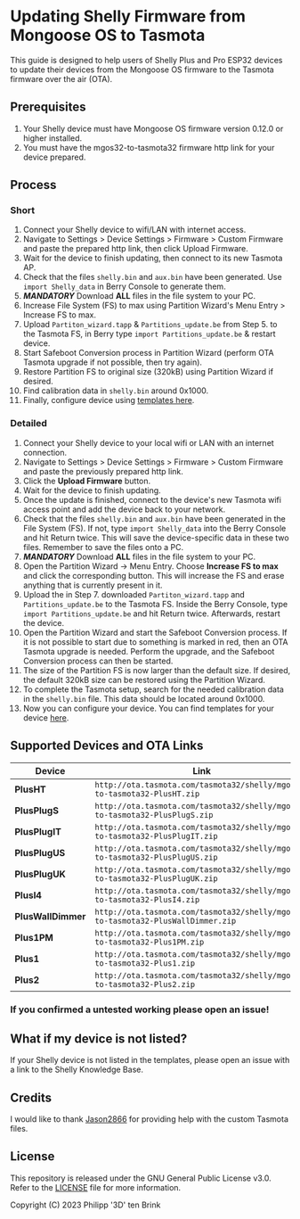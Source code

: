 # Updating Shelly Firmware from Mongoose OS to Tasmota

This guide is designed to help users of Shelly Plus and Pro ESP32 devices to update their devices from the Mongoose OS firmware to the Tasmota firmware over the air (OTA).

## Prerequisites

1. Your Shelly device must have Mongoose OS firmware version 0.12.0 or higher installed.
2. You must have the mgos32-to-tasmota32 firmware http link for your device prepared.

## Process

### Short

1. Connect your Shelly device to wifi/LAN with internet access.
2. Navigate to Settings > Device Settings > Firmware > Custom Firmware and paste the prepared http link, then click Upload Firmware.
3. Wait for the device to finish updating, then connect to its new Tasmota AP.
4. Check that the files `shelly.bin` and `aux.bin` have been generated. Use `import Shelly_data` in Berry Console to generate them.
5. ***MANDATORY*** Download **ALL** files in the file system to your PC.
6. Increase File System (FS) to max using Partition Wizard's Menu Entry > Increase FS to max.
7. Upload `Partiton_wizard.tapp` & `Partitions_update.be` from Step 5. to the Tasmota FS, in Berry type `import Partitions_update.be` & restart device.
8. Start Safeboot Conversion process in Partition Wizard (perform OTA Tasmota upgrade if not possible, then try again).
9. Restore Partition FS to original size (320kB) using Partition Wizard if desired.
10. Find calibration data in `shelly.bin` around 0x1000.
11. Finally, configure device using [templates here](https://templates.blakadder.com/search.html).

### Detailed

1. Connect your Shelly device to your local wifi or LAN with an internet connection.
2. Navigate to Settings > Device Settings > Firmware > Custom Firmware and paste the previously prepared http link. 
3. Click the **Upload Firmware** button.
4. Wait for the device to finish updating.
5. Once the update is finished, connect to the device's new Tasmota wifi access point and add the device back to your network.
6. Check that the files `shelly.bin` and `aux.bin` have been generated in the File System (FS). If not, type `import Shelly_data` into the Berry Console and hit Return twice. This will save the device-specific data in these two files. Remember to save the files onto a PC.
7. ***MANDATORY*** Download **ALL** files in the file system to your PC.
8. Open the Partition Wizard -> Menu Entry. Choose **Increase FS to max** and click the corresponding button. This will increase the FS and erase anything that is currently present in it.
9. Upload the in Step 7. downloaded `Partiton_wizard.tapp` and `Partitions_update.be` to the Tasmota FS. Inside the Berry Console, type `import Partitions_update.be` and hit Return twice. Afterwards, restart the device.
10. Open the Partition Wizard and start the Safeboot Conversion process. If it is not possible to start due to something is marked in red, then an OTA Tasmota upgrade is needed. Perform the upgrade, and the Safeboot Conversion process can then be started.
11. The size of the Partition FS is now larger than the default size. If desired, the default 320kB size can be restored using the Partition Wizard.
12. To complete the Tasmota setup, search for the needed calibration data in the `shelly.bin` file. This data should be located around 0x1000.
13. Now you can configure your device. You can find templates for your device [here](https://templates.blakadder.com/search.html). 

## Supported Devices and OTA Links

| **Device** | **Link** | **State** |
|------|------|------|
| **PlusHT** |   `http://ota.tasmota.com/tasmota32/shelly/mgos32-to-tasmota32-PlusHT.zip `   |   :warning:**untested**   |
| **PlusPlugS** |   `http://ota.tasmota.com/tasmota32/shelly/mgos32-to-tasmota32-PlusPlugS.zip `   |   :warning:**untested**   |
| **PlusPlugIT** |   `http://ota.tasmota.com/tasmota32/shelly/mgos32-to-tasmota32-PlusPlugIT.zip `   |   :warning:**untested**   |
| **PlusPlugUS** |   `http://ota.tasmota.com/tasmota32/shelly/mgos32-to-tasmota32-PlusPlugUS.zip `   |   :warning:**untested**   |
| **PlusPlugUK** |   `http://ota.tasmota.com/tasmota32/shelly/mgos32-to-tasmota32-PlusPlugUK.zip `   |   :warning:**untested**   |
| **PlusI4** |   `http://ota.tasmota.com/tasmota32/shelly/mgos32-to-tasmota32-PlusI4.zip `   |   :warning:**untested**   |
| **PlusWallDimmer** |   `http://ota.tasmota.com/tasmota32/shelly/mgos32-to-tasmota32-PlusWallDimmer.zip `   |   :warning:**untested**   |
| **Plus1PM** |   `http://ota.tasmota.com/tasmota32/shelly/mgos32-to-tasmota32-Plus1PM.zip `   |   :white_check_mark:**tested**   |
| **Plus1** |   `http://ota.tasmota.com/tasmota32/shelly/mgos32-to-tasmota32-Plus1.zip `   |   :warning:**untested**   |
| **Plus2** |   `http://ota.tasmota.com/tasmota32/shelly/mgos32-to-tasmota32-Plus2.zip `   |   :warning:**untested**   |

### If you confirmed a **untested** working please open an issue!

## What if my device is not listed?

If your Shelly device is not listed in the templates, please open an issue with a link to the Shelly Knowledge Base.

## Credits

I would like to thank [Jason2866](https://github.com/Jason2866) for providing help with the custom Tasmota files.

## License

This repository is released under the GNU General Public License v3.0. Refer to the [LICENSE](LICENSE) file for more information. 

Copyright (C) 2023 Philipp '3D' ten Brink 
